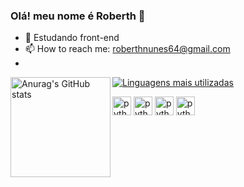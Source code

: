 ### Olá! meu nome é Roberth 👋

- 🌱 Estudando front-end
- 📫 How to reach me: roberthnunes64@gmail.com
- 
<img align="left" src="https://github-readme-stats.vercel.app/api?username=002y&show_icons=true&theme=dark" alt="Anurag's GitHub stats" height="160px" />

[![Linguagens mais utilizadas](https://github-readme-stats.vercel.app/api/top-langs/?username=002y&layout=compact)](https://github.com/002y)


<img align="center" alt="python" height="30" width="30" src="https://cdn.jsdelivr.net/gh/devicons/devicon/icons/python/python-original.svg"/>
<img align="center" alt="python" height="30" width="30" src="https://cdn.jsdelivr.net/gh/devicons/devicon/icons/html5/html5-original.svg" />
<img align="center" alt="python" height="30" width="30" src="https://cdn.jsdelivr.net/gh/devicons/devicon/icons/css3/css3-original.svg" />
<img align="center" alt="python" height="30" width="30" src="https://cdn.jsdelivr.net/gh/devicons/devicon/icons/javascript/javascript-original.svg" />
